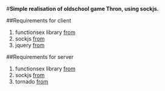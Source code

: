 #**Simple realisation of oldschool game Thron, using sockjs.**

##Requirements for client
1. functionsex library [from](http://github.com/byaka/functionsex)
2. sockjs [from](http://github.com/sockjs/sockjs-client)
3. jquery [from](http://github.com/jquery/jquery)

##Requirements for server
1. functionsex library [from](http://github.com/byaka/functionsex)
2. sockjs [from](http://github.com/MrJoes/sockjs-tornado)
3. tornado [from](http://github.com/facebook/tornado)
